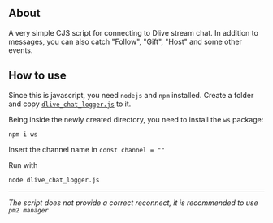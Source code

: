 ## About
A very simple CJS script for connecting to Dlive stream chat.
In addition to messages, you can also catch "Follow", "Gift", "Host" and some other events.

## How to use
Since this is javascript, you need `nodejs` and `npm` installed.
Create a folder and copy <a href="https://github.com/Mikulskii/Odysee-simplest-chat-logger/blob/main/dlive_chat_logger.js">`dlive_chat_logger.js`</a> to it.<p>
Being inside the newly created directory, you need to install the `ws` package:<p> 
```
npm i ws
```

Insert the channel name in `const channel = ""`

Run with
```
node dlive_chat_logger.js
```
---
*The script does not provide a correct reconnect, it is recommended to use `pm2 manager`*
